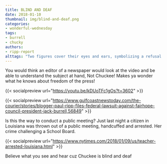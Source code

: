 ```yaml
---
title: BLIND AND DEAF
date: 2018-01-10
thumbnail: img/blind-and-deaf.png
categories:
- wonderful-wednesday
tags:
- burrell
- chucky
authors:
- ripp-report
alttags: "Two figures cover their eyes and ears, symbolizing a refusal to listen regarding freedom of the press and public meetings"
---
```

You would think an editor of a newspaper would look at the video and be able to understand the subject at hand, Not Chuckee! Makes ya wonder what he knows about freedom of the press!

{{< socialpreview url="https://youtu.be/kDUoTFc1gOs?t=3602" >}}

{{< socialpreview url="https://www.gulfcoastnewstoday.com/the-courier/stories/blogger-paul-ripp-files-federal-lawsuit-against-fairhope-council-president-jack-burrell,56849" >}}

Is this the way to conduct a public meeting? Just last night a citizen in Louisiana was thrown out of a public meeting, handcuffed and arrested. Her crime challenging a School Board.

{{< socialpreview url="https://www.nytimes.com/2018/01/09/us/teacher-arrested-louisiana.html" >}}

Believe what you see and hear cuz Chuckee is blind and deaf
